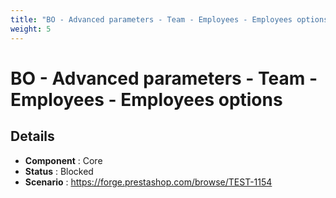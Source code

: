```yaml
---
title: "BO - Advanced parameters - Team - Employees - Employees options"
weight: 5
---
```


# BO - Advanced parameters - Team - Employees - Employees options
## Details
* **Component** : Core
* **Status** : Blocked
* **Scenario** : https://forge.prestashop.com/browse/TEST-1154


